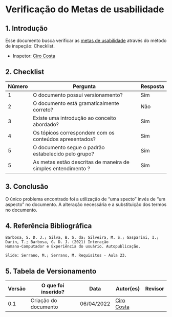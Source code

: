 # Verificação do Metas de usabilidade

## 1. Introdução
Esse documento busca verificar as [metas de usabilidade](../analise-de-requisitos/metas-usabilidade.md) através do método de inspeção: Checklist. 
- Inspetor: [Ciro Costa](https://github.com/ciro-c)

## 2. Checklist

Número | Pergunta | Resposta
---    |   ---    |    ---
1| O documento possui versionamento?| Sim
2| O documento está gramaticalmente correto?| Não
3| Existe uma introdução ao conceito abordado?| Sim
4| Os tópicos correspondem com os conteúdos apresentados?| Sim
5| O documento segue o padrão estabelecido pelo grupo?| Sim
5| As metas estão descritas de maneira de simples entendimento ?| Sim

## 3. Conclusão

O único problema encontrado foi a utilização de “uma specto” invés de “um aspecto” no documento. A alteração necessária e a substituição dos termos no documento.

## 4. Referência Bibliográfica
    Barbosa, S. D. J.; Silva, B. S. da; Silveira, M. S.; Gasparini, I.; Darin, T.; Barbosa, G. D. J. (2021) Interação
    Humano-Computador e Experiência do usuário. Autopublicação.

    Slide: Serrano, M.; Serrano, M. Requisitos - Aula 23.

## 5. Tabela de Versionamento
Versão |  O que foi inserido? | Data | Autor(es)| Revisor |
---- |----- | ---- | ---- | ---- |
0.1| Criação do documento | 06/04/2022| [Ciro Costa](https://github.com/ciro-c) | []() |